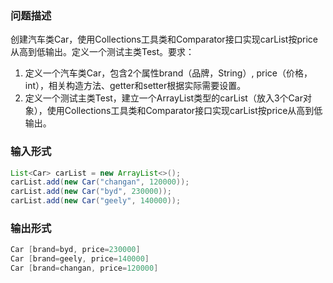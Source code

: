 
### 问题描述
创建汽车类Car，使用Collections工具类和Comparator接口实现carList按price从高到低输出。定义一个测试主类Test。要求：
1. 定义一个汽车类Car，包含2个属性brand（品牌，String）, price（价格，int），相关构造方法、getter和setter根据实际需要设置。
2. 定义一个测试主类Test，建立一个ArrayList类型的carList（放入3个Car对象），使用Collections工具类和Comparator接口实现carList按price从高到低输出。
### 输入形式
```java
List<Car> carList = new ArrayList<>();
carList.add(new Car("changan", 120000));
carList.add(new Car("byd", 230000));
carList.add(new Car("geely", 140000));
```
### 输出形式
```java
Car [brand=byd, price=230000]
Car [brand=geely, price=140000]
Car [brand=changan, price=120000]
```